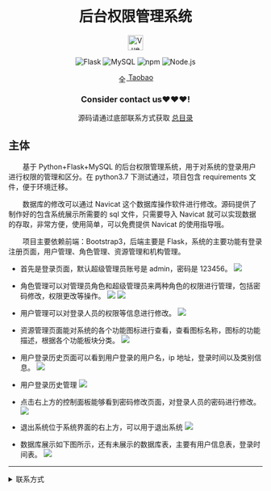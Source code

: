 
<div align="center">
  <h1>后台权限管理系统</h1>
<p align="center"><a href="https://vuejs.org" target="_blank" rel="noopener noreferrer"><img width="30" src="https://vuejs.org/images/logo.png" alt="Vue logo"></a></p>


![Flask](https://img.shields.io/badge/Flask-000000.svg?style=for-the-badge&logo=flask&logoColor=white&style=plastic)
![MySQL](https://img.shields.io/badge/MySQL-4479A1.svg?style=for-the-badge&logo=mysql&logoColor=white&style=plastic)
![npm](https://img.shields.io/npm/v/npm.svg)
![Node.js](https://img.shields.io/badge/node-12.15.0-green)

<img src="https://www.taobao.com/favicon.ico" alt="全球 Web 图标" role="presentation" data-bm="45" width="17" height="17" align="center" ><a href='https://shop230447850.taobao.com/' > Taobao</a></img>
  ### **Consider contact us❤️❤️❤️!**
</div>

<div align="center">

源码请通过底部联系方式获取 [总目录](https://gitee.com/k54kdk/k54kdk/raw/master/README.md#django+mysql系统展示)

</div>

## 主体
&emsp;&emsp;基于 Python+Flask+MySQL 的后台权限管理系统，用于对系统的登录用户进行权限的管理和区分。在 python3.7 下测试通过，项目包含 requirements 文件，便于环境迁移。

&emsp;&emsp;数据库的修改可以通过 Navicat 这个数据库操作软件进行修改。源码提供了制作好的包含系统展示所需要的 sql 文件，只需要导入 Navicat 就可以实现数据的存取，非常方便，使用简单，可以免费提供 Navicat 的使用指导哦。

&emsp;&emsp;项目主要依赖前端：Bootstrap3，后端主要是 Flask，系统的主要功能有登录注册页面，用户管理、角色管理、资源管理和机构管理。

- 首先是登录页面，默认超级管理员账号是 admin，密码是 123456。
![](https://gitee.com/k54kdk/result_display/raw/master/src/后台权限管理系统/1.png)
- 角色管理可以对管理员角色和超级管理员来两种角色的权限进行管理，包括密码修改，权限更改等操作。
![](https://gitee.com/k54kdk/result_display/raw/master/src/后台权限管理系统/2.png)
![](https://gitee.com/k54kdk/result_display/raw/master/src/后台权限管理系统/3.png)
- 用户管理可以对登录人员的权限等信息进行修改。
![](https://gitee.com/k54kdk/result_display/raw/master/src/后台权限管理系统/4.png)

- 资源管理页面能对系统的各个功能图标进行查看，查看图标名称，图标的功能描述，根据各个功能板块分类。
![](https://gitee.com/k54kdk/result_display/raw/master/src/后台权限管理系统/5.png)

- 用户登录历史页面可以看到用户登录的用户名，ip 地址，登录时间以及类别信息。
![](https://gitee.com/k54kdk/result_display/raw/master/src/后台权限管理系统/6.png)
- 用户登录历史管理
![](https://gitee.com/k54kdk/result_display/raw/master/src/后台权限管理系统/7%E7%94%A8%E6%88%B7%E4%BF%A1%E6%81%AF%E7%AE%A1%E7%90%86.png)
- 点击右上方的控制面板能够看到密码修改页面，对登录人员的密码进行修改。
![](https://gitee.com/k54kdk/result_display/raw/master/src/后台权限管理系统/8密码修改.png)
- 退出系统位于系统界面的右上方，可以用于退出系统
![](https://gitee.com/k54kdk/result_display/raw/master/src/后台权限管理系统/9退出系统.png)
- 数据库展示如下图所示，还有未展示的数据库表，主要有用户信息表，登录时间表。
![](https://gitee.com/k54kdk/result_display/raw/master/src/后台权限管理系统/数据库展示.png)

***
<details>
<summary> 联系方式</summary>
<html>
    <div align="center">
        <table align="center" >
            <tr>
                <td>
                    <img src="https://gitee.com/k54kdk/result_display/raw/master/src/联系二维码/微信好友.jpg" height=350/>
                </td>
                <td>
                    <img src="https://gitee.com/k54kdk/result_display/raw/master/src/联系二维码/QQ好友.jpg" height=350/>
                </td>
            </tr>
        </table>
    </div>
</html>
<details>